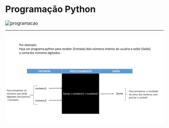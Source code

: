# Programação Python

![programacao](/imagens/bifurcacao.png)

---
![programacao](/imagens/slide2.JPG)
